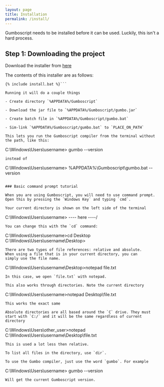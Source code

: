 ```yaml
---
layout: page
title: Installation
permalink: /install/
---
```


Gumboscript needs to be installed before it can be used.
Luckily, this isn't a hard process.

## Step 1: Downloading the project

Download the installer from [here](files/install.bat)

The contents of this installer are as follows:

```
{% include install.bat %}```

Running it will do a couple things

- Create directory `%APPDATA%/Gumboscript`

- Download the jar file to `%APPDATA%/Gumboscript/gumbo.jar`

- Create batch file in `%APPDATA%/Gumboscript/gumbo.bat`

- Sim-link `%APPDATA%/Gumboscript/gumbo.bat` to `PLACE_ON_PATH`

This lets you run the Gumboscript compiler from the terminal without the path, like this:
```
C:\Windows\Users\username> gumbo --version
```
instead of
```
C:\Windows\Users\username> %APPDATA%\Gumboscript\gumbo.bat --version
```

### Basic command prompt tutorial

When you are using Gumboscript, you will need to use command prompt.
Open this by pressing the `Windows Key` and typing `cmd`.

Your current directory is shown on the left side of the terminal

```
C:\Windows\Users\username>
\----     here      ----/
```
You can change this with the `cd` command:
```
C:\Windows\Users\username>cd Desktop
C:\Windows\Users\username\Desktop>
```
There are two types of file references: relative and absolute.
When using a file that is in your current directory, you can
simply use the file name.
```
C:\Windows\Users\username\Desktop>notepad file.txt
```
In this case, we open `file.txt` with notepad.

This also works through directories. Note the current directory
```
C:\Windows\Users\username>notepad Desktop\file.txt
```
This works the exact same

Absolute directories are all based around the `C` drive. They must start with `C:/` and it will be the same regardless of current directory
```
C:\Windows\Users\other_user>notepad C:\Windows\Users\username\Desktop\file.txt
```
This is used a lot less then relative.

To list all files in the directory, use `dir`.

To use the Gumbo compiler, just use the word `gumbo`. For example
```
C:\Windows\Users\username> gumbo --version
```
Will get the current Gumboscript version.
